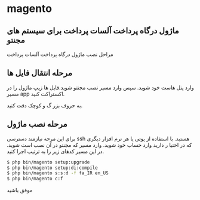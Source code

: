 # magento


## ماژول درگاه پرداخت آلسات پرداخت برای سیستم های مجنتو

مراحل نصب ماژول درگاه پرداخت آلسات پرداخت
## مرحله انتقال فایل ها

وارد پنل هاست خود شوید. سپس وارد مسیر نصب مجنتو شوید.فایل ها زیپ ماژول را در مسیر app اکستراکت کنید.


به حروف بزر گ و کوچک دقت کنید.
## مرحله نصب ماژول

برای این مرحه نیازمند دسترسی ssh هستید. با استفاده از پوتی یا هر نرم افزار دیگری که در اختیا ر دارید وارد حساب خود شوید. وارد مسیر که مجنتو در آن نصب است شوید. در این مسیر کدهای زیر را به ترتیب اجرا کنید.

```bash
$ php bin/magento setup:upgrade
$ php bin/magento setup:di:compile
$ php bin/magento s:s:d -f fa_IR en_US
$ php bin/magento c:f
```

موفق باشید
